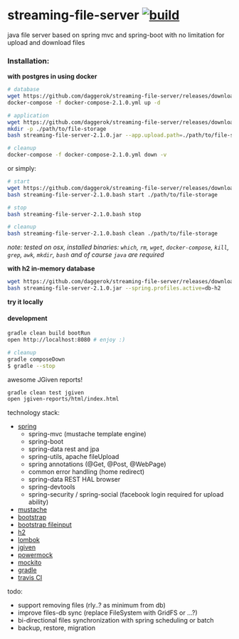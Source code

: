 streaming-file-server [![build](https://travis-ci.org/daggerok/streaming-file-server.svg?branch=master)](https://travis-ci.org/daggerok/streaming-file-server)
=====================

java file server based on spring mvc and spring-boot with no limitation for upload and download files

### Installation:

**with postgres in using docker**

```bash
# database
wget https://github.com/daggerok/streaming-file-server/releases/download/2.1.0/docker-compose-2.1.0.yml
docker-compose -f docker-compose-2.1.0.yml up -d

# application
wget https://github.com/daggerok/streaming-file-server/releases/download/2.1.0/streaming-file-server-2.1.0.jar
mkdir -p ./path/to/file-storage
bash streaming-file-server-2.1.0.jar --app.upload.path=./path/to/file-storage

# cleanup
docker-compose -f docker-compose-2.1.0.yml down -v
```

or simply:

```bash
# start
wget https://github.com/daggerok/streaming-file-server/releases/download/2.1.0/streaming-file-server-2.1.0.bash
bash streaming-file-server-2.1.0.bash start ./path/to/file-storage

# stop
bash streaming-file-server-2.1.0.bash stop

# cleanup
bash streaming-file-server-2.1.0.bash clean ./path/to/file-storage
```

*note: tested on osx, installed binaries: `which`, `rm`, `wget`, `docker-compose`, `kill`, `grep`, `awk`, `mkdir`, `bash` and of caurse `java` are required*

**with h2 in-memory database**

```bash
wget https://github.com/daggerok/streaming-file-server/releases/download/2.1.0/streaming-file-server-2.1.0.jar
bash streaming-file-server-2.1.0.jar --spring.profiles.active=db-h2
```

**try it locally**

#### development

```sh
gradle clean build bootRun
open http://localhost:8080 # enjoy :)

# cleanup
gradle composeDown
$ gradle --stop
```

awesome JGiven reports!

```sh
gradle clean test jgiven
open jgiven-reports/html/index.html
```

technology stack:

- [spring](https://spring.io/)
  - spring-mvc (mustache template engine)
  - spring-boot
  - spring-data rest and jpa
  - spring-utils, apache fileUpload
  - spring annotations (@Get, @Post, @WebPage)
  - common error handling (home redirect)
  - spring-data REST HAL browser
  - spring-devtools
  - spring-security / spring-social (facebook login required for upload ability)
- [mustache](http://mustache.github.io/)
- [bootstrap](http://getbootstrap.com/)
- [bootstrap fileinput](http://plugins.krajee.com/file-input)
- [h2](http://www.h2database.com/html/cheatSheet.html)
- [lombok](https://projectlombok.org/)
- [jgiven](http://jgiven.org/)
- [powermock](https://github.com/jayway/powermock/wiki)
- [mockito](http://mockito.org/)
- [gradle](http://gradle.org/)
- [travis CI](https://travis-ci.org/)

todo:

- support removing files (rly..? as minimum from db)
- improve files-db sync (replace FileSystem with GridFS or ...?)
- bi-directional files synchronization with spring scheduling or batch
- backup, restore, migration
